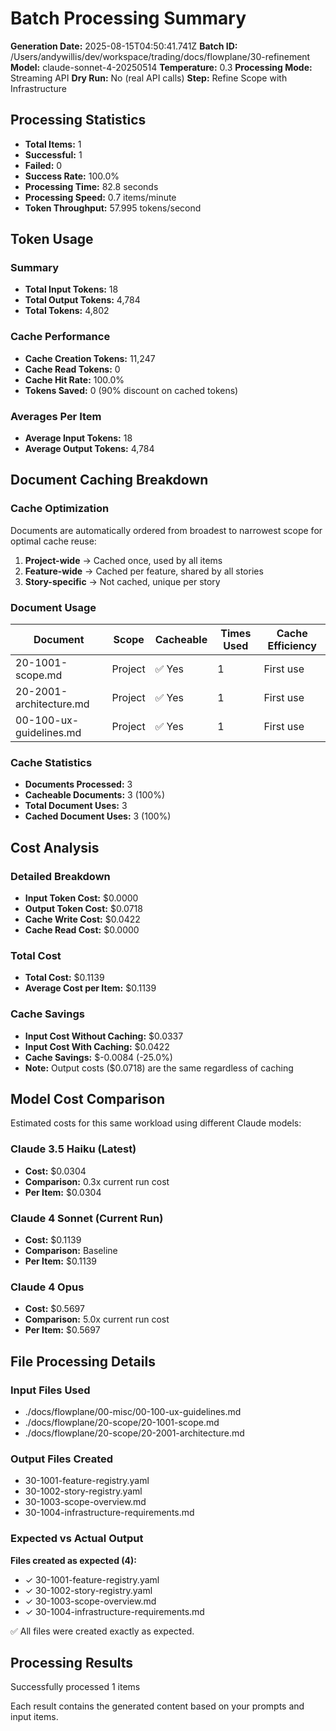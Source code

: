 # Batch Processing Summary

**Generation Date:** 2025-08-15T04:50:41.741Z
**Batch ID:** /Users/andywillis/dev/workspace/trading/docs/flowplane/30-refinement
**Model:** claude-sonnet-4-20250514
**Temperature:** 0.3
**Processing Mode:** Streaming API
**Dry Run:** No (real API calls)
**Step:** Refine Scope with Infrastructure

## Processing Statistics

- **Total Items:** 1
- **Successful:** 1
- **Failed:** 0
- **Success Rate:** 100.0%
- **Processing Time:** 82.8 seconds
- **Processing Speed:** 0.7 items/minute
- **Token Throughput:** 57.995 tokens/second

## Token Usage

### Summary
- **Total Input Tokens:** 18
- **Total Output Tokens:** 4,784
- **Total Tokens:** 4,802

### Cache Performance
- **Cache Creation Tokens:** 11,247
- **Cache Read Tokens:** 0
- **Cache Hit Rate:** 100.0%
- **Tokens Saved:** 0 (90% discount on cached tokens)

### Averages Per Item
- **Average Input Tokens:** 18
- **Average Output Tokens:** 4,784

## Document Caching Breakdown

### Cache Optimization
Documents are automatically ordered from broadest to narrowest scope for optimal cache reuse:
1. **Project-wide** → Cached once, used by all items
2. **Feature-wide** → Cached per feature, shared by all stories
3. **Story-specific** → Not cached, unique per story

### Document Usage
| Document | Scope | Cacheable | Times Used | Cache Efficiency |
|----------|-------|-----------|------------|------------------|
| 20-1001-scope.md | Project | ✅ Yes | 1 | First use |
| 20-2001-architecture.md | Project | ✅ Yes | 1 | First use |
| 00-100-ux-guidelines.md | Project | ✅ Yes | 1 | First use |

### Cache Statistics
- **Documents Processed:** 3
- **Cacheable Documents:** 3 (100%)
- **Total Document Uses:** 3
- **Cached Document Uses:** 3 (100%)


## Cost Analysis

### Detailed Breakdown
- **Input Token Cost:** $0.0000
- **Output Token Cost:** $0.0718
- **Cache Write Cost:** $0.0422
- **Cache Read Cost:** $0.0000

### Total Cost
- **Total Cost:** $0.1139
- **Average Cost per Item:** $0.1139

### Cache Savings
- **Input Cost Without Caching:** $0.0337
- **Input Cost With Caching:** $0.0422
- **Cache Savings:** $-0.0084 (-25.0%)
- **Note:** Output costs ($0.0718) are the same regardless of caching

## Model Cost Comparison

Estimated costs for this same workload using different Claude models:

### Claude 3.5 Haiku (Latest)
- **Cost:** $0.0304
- **Comparison:** 0.3x current run cost
- **Per Item:** $0.0304

### Claude 4 Sonnet (Current Run)
- **Cost:** $0.1139
- **Comparison:** Baseline
- **Per Item:** $0.1139

### Claude 4 Opus
- **Cost:** $0.5697
- **Comparison:** 5.0x current run cost
- **Per Item:** $0.5697

## File Processing Details

### Input Files Used
- ./docs/flowplane/00-misc/00-100-ux-guidelines.md
- ./docs/flowplane/20-scope/20-1001-scope.md
- ./docs/flowplane/20-scope/20-2001-architecture.md

### Output Files Created
- 30-1001-feature-registry.yaml
- 30-1002-story-registry.yaml
- 30-1003-scope-overview.md
- 30-1004-infrastructure-requirements.md

### Expected vs Actual Output
**Files created as expected (4):**
- ✓ 30-1001-feature-registry.yaml
- ✓ 30-1002-story-registry.yaml
- ✓ 30-1003-scope-overview.md
- ✓ 30-1004-infrastructure-requirements.md

✅ All files were created exactly as expected.

## Processing Results

Successfully processed 1 items


Each result contains the generated content based on your prompts and input items.
